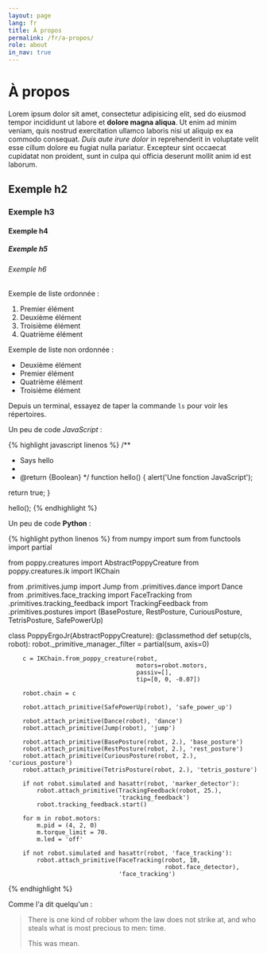 ```yaml
---
layout: page
lang: fr
title: À propos
permalink: /fr/a-propos/
role: about
in_nav: true
---
```


# À propos

Lorem ipsum dolor sit amet, consectetur adipisicing elit, sed do eiusmod
tempor incididunt ut labore et <strong>dolore magna aliqua</strong>. Ut enim ad minim veniam,
quis nostrud exercitation ullamco laboris nisi ut aliquip ex ea commodo
consequat. <em>Duis aute irure dolor</em> in reprehenderit in voluptate velit esse
cillum dolore eu fugiat nulla pariatur. Excepteur sint occaecat cupidatat non
proident, sunt in culpa qui officia deserunt mollit anim id est laborum.

## Exemple h2

### Exemple h3

#### Exemple h4

##### Exemple h5

###### Exemple h6

Exemple de liste ordonnée :

1. Premier élément
1. Deuxième élément
1. Troisième élément
1. Quatrième élément

Exemple de liste non ordonnée :

* Deuxième élément
* Premier élément
* Quatrième élément
* Troisième élément

Depuis un terminal, essayez de taper la commande `ls` pour voir les répertoires.

Un peu de code _JavaScript_ :

{% highlight javascript linenos %}
/**
 * Says hello
 *
 * @return {Boolean}
 */
function hello() {
  alert('Une fonction JavaScript');

  return true;
}

hello();
{% endhighlight %}

Un peu de code __Python__ :

{% highlight python linenos %}
from numpy import sum
from functools import partial

from poppy.creatures import AbstractPoppyCreature
from poppy.creatures.ik import IKChain

from .primitives.jump import Jump
from .primitives.dance import Dance
from .primitives.face_tracking import FaceTracking
from .primitives.tracking_feedback import TrackingFeedback
from .primitives.postures import (BasePosture, RestPosture,
                                  CuriousPosture, TetrisPosture,
                                  SafePowerUp)


class PoppyErgoJr(AbstractPoppyCreature):
    @classmethod
    def setup(cls, robot):
        robot._primitive_manager._filter = partial(sum, axis=0)

        c = IKChain.from_poppy_creature(robot,
                                        motors=robot.motors,
                                        passiv=[],
                                        tip=[0, 0, -0.07])

        robot.chain = c

        robot.attach_primitive(SafePowerUp(robot), 'safe_power_up')

        robot.attach_primitive(Dance(robot), 'dance')
        robot.attach_primitive(Jump(robot), 'jump')

        robot.attach_primitive(BasePosture(robot, 2.), 'base_posture')
        robot.attach_primitive(RestPosture(robot, 2.), 'rest_posture')
        robot.attach_primitive(CuriousPosture(robot, 2.), 'curious_posture')
        robot.attach_primitive(TetrisPosture(robot, 2.), 'tetris_posture')

        if not robot.simulated and hasattr(robot, 'marker_detector'):
            robot.attach_primitive(TrackingFeedback(robot, 25.),
                                   'tracking_feedback')
            robot.tracking_feedback.start()

        for m in robot.motors:
            m.pid = (4, 2, 0)
            m.torque_limit = 70.
            m.led = 'off'

        if not robot.simulated and hasattr(robot, 'face_tracking'):
            robot.attach_primitive(FaceTracking(robot, 10,
                                                robot.face_detector),
                                   'face_tracking')
{% endhighlight %}

Comme l'a dit quelqu'un :

> There is one kind of robber whom the law does not strike at,
> and who steals what is most precious to men: time.
> 
> This was mean.
